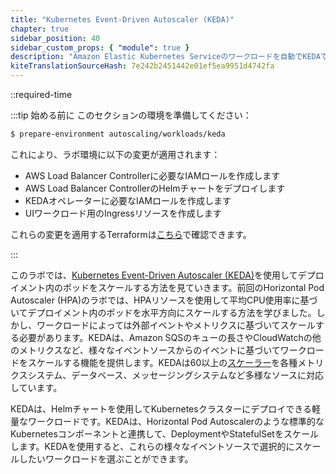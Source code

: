 ```yaml
---
title: "Kubernetes Event-Driven Autoscaler (KEDA)"
chapter: true
sidebar_position: 40
sidebar_custom_props: { "module": true }
description: "Amazon Elastic Kubernetes Serviceのワークロードを自動でKEDAでスケーリングする"
kiteTranslationSourceHash: 7e242b2451442e01ef5ea9951d4742fa
---
```


::required-time

:::tip 始める前に
このセクションの環境を準備してください：

```bash timeout=300 wait=30
$ prepare-environment autoscaling/workloads/keda
```

これにより、ラボ環境に以下の変更が適用されます：

- AWS Load Balancer Controllerに必要なIAMロールを作成します
- AWS Load Balancer ControllerのHelmチャートをデプロイします
- KEDAオペレーターに必要なIAMロールを作成します
- UIワークロード用のIngressリソースを作成します

これらの変更を適用するTerraformは[こちら](https://github.com/VAR::MANIFESTS_OWNER/VAR::MANIFESTS_REPOSITORY/tree/VAR::MANIFESTS_REF/manifests/modules/autoscaling/workloads/keda/.workshop/terraform)で確認できます。

:::

このラボでは、[Kubernetes Event-Driven Autoscaler (KEDA)](https://keda.sh/)を使用してデプロイメント内のポッドをスケールする方法を見ていきます。前回のHorizontal Pod Autoscaler (HPA)のラボでは、HPAリソースを使用して平均CPU使用率に基づいてデプロイメント内のポッドを水平方向にスケールする方法を学びました。しかし、ワークロードによっては外部イベントやメトリクスに基づいてスケールする必要があります。KEDAは、Amazon SQSのキューの長さやCloudWatchの他のメトリクスなど、様々なイベントソースからのイベントに基づいてワークロードをスケールする機能を提供します。KEDAは60以上の[スケーラー](https://keda.sh/docs/scalers/)を各種メトリクスシステム、データベース、メッセージングシステムなど多様なソースに対応しています。

KEDAは、Helmチャートを使用してKubernetesクラスターにデプロイできる軽量なワークロードです。KEDAは、Horizontal Pod Autoscalerのような標準的なKubernetesコンポーネントと連携して、DeploymentやStatefulSetをスケールします。KEDAを使用すると、これらの様々なイベントソースで選択的にスケールしたいワークロードを選ぶことができます。

